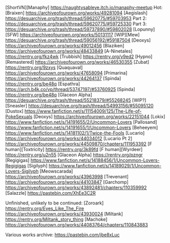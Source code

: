 [ShortVN][Manaphy] https://naughtysableye.itch.io/manaphy-meetup
Hot:
[Braixen] https://archiveofourown.org/works/49281094
[Aegislash] https://desuarchive.org/trash/thread/59620775/#59703953
Part 2: https://desuarchive.org/trash/thread/59620775/#59725330
Part 3: https://desuarchive.org/trash/thread/59737890/#59802028
[Lopunny][SFW] https://archiveofourown.org/works/50131117
[WIP][Mew] https://desuarchive.org/trash/thread/59056192/#59187504
[Deoxys] https://archiveofourown.org/works/49012456
[Blaziken] https://archiveofourown.org/works/48433849
[A-Ninetales] https://rentry.org/fkz4wk
[Trubbish] https://rentry.org/y9ed2
[Hypno][Remastered] https://archiveofourown.org/works/46530355
[Zubat] https://rentry.org/9zxys
[Quaquaval] https://archiveofourown.org/works/47658094
[Primarina] https://archiveofourown.org/works/44264137
[Spinda] https://rentry.org/be48q
[Espathra] https://arch.b4k.co/vp/thread/53747197/#53760925
[Spinda] https://rentry.org/be48q
[Glaceon Alpha] https://desuarchive.org/trash/thread/55218379/#55268245
[WIP?][Sneasler] https://desuarchive.org/trash/thread/54993156/#55095120
[Dustox] https://www.fanfiction.net/s/11154009/125/The-Life-of-PokeSexuals
[Deoxys] https://archiveofourown.org/works/22151044
[Lokix] https://www.fanfiction.net/s/14191655/2/Uncommon-Lovers
[Pallosand] https://www.fanfiction.net/s/14191655/1/Uncommon-Lovers
[Beheeyem] https://www.fanfiction.net/s/14181102/1/Twice-the-Fools
[Lucario] https://archiveofourown.org/works/44034012
[Lucario Pt 2] https://archiveofourown.org/works/44509870/chapters/111953392
[F human][Toxtricity] https://rentry.org/3k89fd
[F human][Wyrdeer] https://rentry.org/u2n55
[Glaceon Alpha] https://rentry.org/pzngr
[Regigigas] https://www.fanfiction.net/s/14188456/1/Uncommon-Lovers-Regigigas
[Sigilyph] https://www.fanfiction.net/s/14189029/1/Uncommon-Lovers-Sigilyph
[Meowscarada] https://archiveofourown.org/works/43963998
[Trevenant] https://archiveofourown.org/works/44103847
[Garchomp] https://archiveofourown.org/works/43892481/chapters/110359992
[Salazzle] https://pastebin.com/XhEe3C2R

Unfinished, unlikely to be continued:
[Zoroark] https://rentry.org/Eyes_Like_The_Fire
https://archiveofourown.org/works/43930024
[Miltank] https://rentry.org/Miltank_story_thing
[Machoke] https://archiveofourown.org/works/44083764/chapters/110843883

Various works archive:
https://pastebin.com/jbe8xLuc
